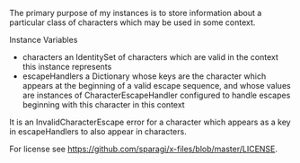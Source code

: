 The primary purpose of my instances is to store information about a particular class of characters which may be used in some context. 

Instance Variables

-	characters		an IdentitySet of characters which are valid in the context this instance represents
-	escapeHandlers	a Dictionary whose keys are the character which appears at the beginning of a valid escape sequence, and whose values are instances of CharacterEscapeHandler configured to handle escapes beginning with this character in this context

It is an InvalidCharacterEscape error for a character which appears as a key in escapeHandlers to also appear in characters.

For license see https://github.com/sparagi/x-files/blob/master/LICENSE.

